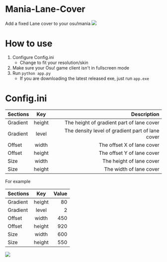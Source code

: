 # Mania-Lane-Cover
Add a fixed Lane cover to your osu!mania
![](https://i.imgur.com/7XlSu97.png)
# How to use
1. Configure Config.ini
   - Change to fit your resolution/skin
2. Make sure your Osu! game client isn't in fullscreen mode
3. Run ```python app.py```
   - If you are downloading the latest released exe, just run ```app.exe```
# Config.ini
| Sections        | Key           | Description  |
| ------------- |:-------------:| -----:|
| Gradient        | height      | The height of gradient part of lane cover|
| Gradient       | level      |   The density level of gradient part of lane cover|
| Offset      | width      |    The offset X of lane cover |
| Offset      | height      |    The offset Y of lane cover |
| Size      | width      |    The height of lane cover |
| Size      | height      |    The width of lane cover |

For example

| Sections        | Key           | Value  |
| ------------- |:-------------:| -----:|
| Gradient        | height      | 80|
| Gradient       | level      |   2|
| Offset      | width      |    450 |
| Offset      | height      |    920 |
| Size      | width      |    600 |
| Size      | height      |    550 |

![](https://i.imgur.com/MR54174.png)
